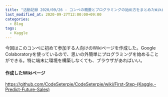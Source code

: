 ```yaml
---
title: "活動記録 2020/09/26 - コンペの概要とプログラミングの始め方をまとめたWikiページを作成"
last_modified_at: 2020-09-27T12:00:00+09:00
categories:
  - Blog
tags:
  - Kaggle
---
```


今回はこのコンペに初めて参加する人向けのWikiページを作成した。Google Colaboratoryを使っているので、思いの外簡単にプログラミングを始めることができる。特に端末に環境を構築しなくても、ブラウザがあればいい。

#### 作成したWikiページ
https://github.com/CodeSeterpie/CodeSeterpie/wiki/First-Step-(Kaggle,-Predict-Future-Sales)

